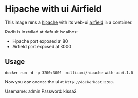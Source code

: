 # Hipache with ui Airfield

This image runs a [hipache](https://github.com/dotcloud/hipache) with its web-ui [airfield](https://github.com/emblica/airfield) in a container.

Redis is installed at default localhost.

* Hipache port exposed at 80
* Airfield port exposed at 3000

## Usage

    docker run -d -p 3200:3000  millisami/hipache-with-ui:0.1.0

Now you can access the ui at `http://dockerhost:3200`.

Username: admin
Password: kissa2
